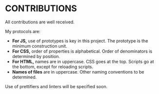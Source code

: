 # CONTRIBUTIONS

All contributions are well received.

My protocols are:

+ **For JS,** use of prototypes is key in this project. The prototype is the minimum construction unit.
+ **For CSS,** order of properties is alphabetical. Order of denominators is determined by position.
+ **For HTML,** names are in uppercase. CSS goes at the top. Scripts go at the bottom, except for reloading scripts.
+ **Names of files** are in uppercase. Other naming conventions to be determined.

Use of prettifiers and linters will be specified soon.